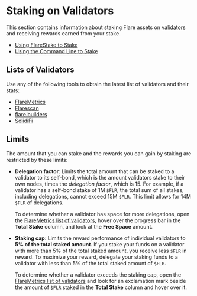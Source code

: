 # Staking on Validators

This section contains information about staking Flare assets on [validators](../../tech/validators.md) and receiving rewards earned from your stake.

* [Using FlareStake to Stake](./staking-flarestake.md)
* [Using the Command Line to Stake](./staking-cli.md)

## Lists of Validators

Use any of the following tools to obtain the latest list of validators and their stats:

* [FlareMetrics](https://flaremetrics.io/validators)
* [Flarescan](http://flarescan.com/validators)
* [flare.builders](https://www.flare.builders/validators)
* [SolidiFi](https://solidifi.app/validators)

## Limits

The amount that you can stake and the rewards you can gain by staking are restricted by these limits:

* **Delegation factor**: Limits the total amount that can be staked to a validator to its self-bond, which is the amount validators stake to their own nodes, times the _delegation factor_, which is 15.
For example, if a validator has a self-bond stake of 1M `$FLR`, the total sum of all stakes, including delegations, cannot exceed 15M `$FLR`.
This limit allows for 14M `$FLR` of delegations.

    To determine whether a validator has space for more delegations, open the [FlareMetrics list of validators](https://flaremetrics.io/validators), hover over the progress bar in the **Total Stake** column, and look at the **Free Space** amount.

* **Staking cap**: Limits the reward performance of individual validators to **5% of the total staked amount**.
If you stake your funds on a validator with more than 5% of the total staked amount, you receive less `$FLR` in reward.
To maximize your reward, delegate your staking funds to a validator with less than 5% of the total staked amount of `$FLR`.

    To determine whether a validator exceeds the staking cap, open the [FlareMetrics list of validators](https://flaremetrics.io/validators) and look for an exclamation mark beside the amount of `$FLR` staked in the **Total Stake** column and hover over it.
